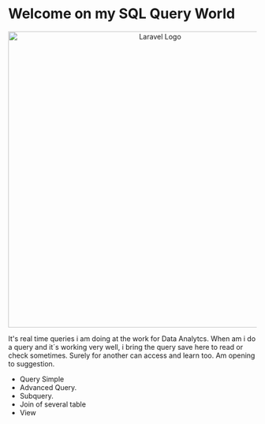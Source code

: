 # Welcome on my SQL Query World

<p align="center"><a href="#"><img src="https://raw.githubusercontent.com/serge1997/Query-sql/main/sql.png" width="600" alt="Laravel Logo"></a></p>

It's real time queries i am doing at the work for Data Analytcs. When am i do a query and it´s working very well, i bring the query save here to read or check sometimes. Surely for another can access and learn too. Am opening to suggestion. 

- Query Simple
- Advanced Query.
- Subquery.
- Join of several table
- View 


